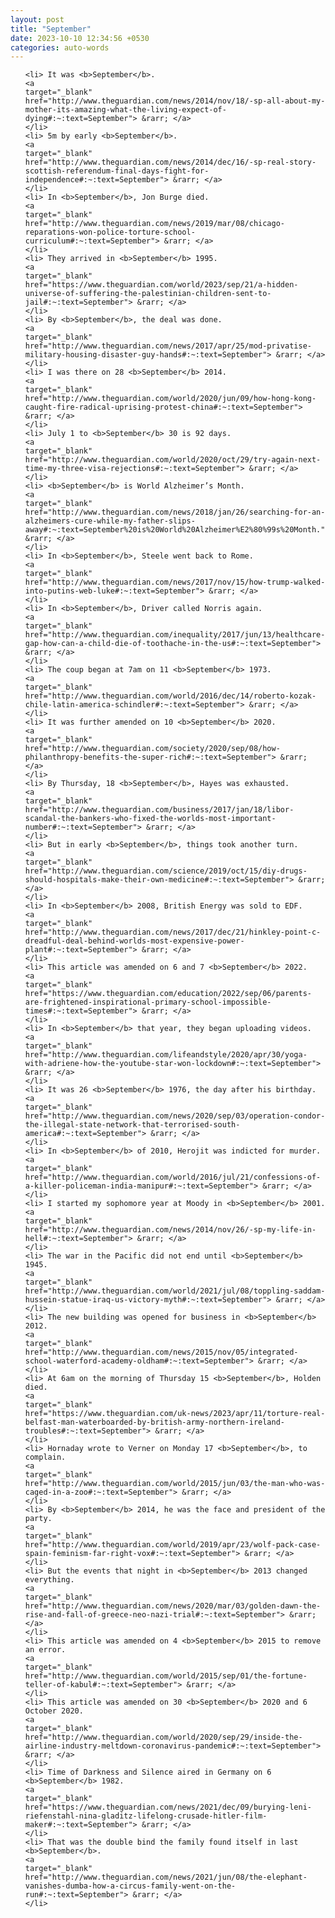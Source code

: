```yaml
---
layout: post
title: "September"
date: 2023-10-10 12:34:56 +0530
categories: auto-words
---
```

<ol>

    <li> It was <b>September</b>.
    <a 
    target="_blank" 
    href="http://www.theguardian.com/news/2014/nov/18/-sp-all-about-my-mother-its-amazing-what-the-living-expect-of-dying#:~:text=September"> &rarr; </a>
    </li>
    <li> 5m by early <b>September</b>.
    <a 
    target="_blank" 
    href="http://www.theguardian.com/news/2014/dec/16/-sp-real-story-scottish-referendum-final-days-fight-for-independence#:~:text=September"> &rarr; </a>
    </li>
    <li> In <b>September</b>, Jon Burge died.
    <a 
    target="_blank" 
    href="http://www.theguardian.com/news/2019/mar/08/chicago-reparations-won-police-torture-school-curriculum#:~:text=September"> &rarr; </a>
    </li>
    <li> They arrived in <b>September</b> 1995.
    <a 
    target="_blank" 
    href="https://www.theguardian.com/world/2023/sep/21/a-hidden-universe-of-suffering-the-palestinian-children-sent-to-jail#:~:text=September"> &rarr; </a>
    </li>
    <li> By <b>September</b>, the deal was done.
    <a 
    target="_blank" 
    href="http://www.theguardian.com/news/2017/apr/25/mod-privatise-military-housing-disaster-guy-hands#:~:text=September"> &rarr; </a>
    </li>
    <li> I was there on 28 <b>September</b> 2014.
    <a 
    target="_blank" 
    href="http://www.theguardian.com/world/2020/jun/09/how-hong-kong-caught-fire-radical-uprising-protest-china#:~:text=September"> &rarr; </a>
    </li>
    <li> July 1 to <b>September</b> 30 is 92 days.
    <a 
    target="_blank" 
    href="http://www.theguardian.com/world/2020/oct/29/try-again-next-time-my-three-visa-rejections#:~:text=September"> &rarr; </a>
    </li>
    <li> <b>September</b> is World Alzheimer’s Month.
    <a 
    target="_blank" 
    href="http://www.theguardian.com/news/2018/jan/26/searching-for-an-alzheimers-cure-while-my-father-slips-away#:~:text=September%20is%20World%20Alzheimer%E2%80%99s%20Month."> &rarr; </a>
    </li>
    <li> In <b>September</b>, Steele went back to Rome.
    <a 
    target="_blank" 
    href="http://www.theguardian.com/news/2017/nov/15/how-trump-walked-into-putins-web-luke#:~:text=September"> &rarr; </a>
    </li>
    <li> In <b>September</b>, Driver called Norris again.
    <a 
    target="_blank" 
    href="http://www.theguardian.com/inequality/2017/jun/13/healthcare-gap-how-can-a-child-die-of-toothache-in-the-us#:~:text=September"> &rarr; </a>
    </li>
    <li> The coup began at 7am on 11 <b>September</b> 1973.
    <a 
    target="_blank" 
    href="http://www.theguardian.com/world/2016/dec/14/roberto-kozak-chile-latin-america-schindler#:~:text=September"> &rarr; </a>
    </li>
    <li> It was further amended on 10 <b>September</b> 2020.
    <a 
    target="_blank" 
    href="http://www.theguardian.com/society/2020/sep/08/how-philanthropy-benefits-the-super-rich#:~:text=September"> &rarr; </a>
    </li>
    <li> By Thursday, 18 <b>September</b>, Hayes was exhausted.
    <a 
    target="_blank" 
    href="http://www.theguardian.com/business/2017/jan/18/libor-scandal-the-bankers-who-fixed-the-worlds-most-important-number#:~:text=September"> &rarr; </a>
    </li>
    <li> But in early <b>September</b>, things took another turn.
    <a 
    target="_blank" 
    href="http://www.theguardian.com/science/2019/oct/15/diy-drugs-should-hospitals-make-their-own-medicine#:~:text=September"> &rarr; </a>
    </li>
    <li> In <b>September</b> 2008, British Energy was sold to EDF.
    <a 
    target="_blank" 
    href="http://www.theguardian.com/news/2017/dec/21/hinkley-point-c-dreadful-deal-behind-worlds-most-expensive-power-plant#:~:text=September"> &rarr; </a>
    </li>
    <li> This article was amended on 6 and 7 <b>September</b> 2022.
    <a 
    target="_blank" 
    href="https://www.theguardian.com/education/2022/sep/06/parents-are-frightened-inspirational-primary-school-impossible-times#:~:text=September"> &rarr; </a>
    </li>
    <li> In <b>September</b> that year, they began uploading videos.
    <a 
    target="_blank" 
    href="http://www.theguardian.com/lifeandstyle/2020/apr/30/yoga-with-adriene-how-the-youtube-star-won-lockdown#:~:text=September"> &rarr; </a>
    </li>
    <li> It was 26 <b>September</b> 1976, the day after his birthday.
    <a 
    target="_blank" 
    href="http://www.theguardian.com/news/2020/sep/03/operation-condor-the-illegal-state-network-that-terrorised-south-america#:~:text=September"> &rarr; </a>
    </li>
    <li> In <b>September</b> of 2010, Herojit was indicted for murder.
    <a 
    target="_blank" 
    href="http://www.theguardian.com/world/2016/jul/21/confessions-of-a-killer-policeman-india-manipur#:~:text=September"> &rarr; </a>
    </li>
    <li> I started my sophomore year at Moody in <b>September</b> 2001.
    <a 
    target="_blank" 
    href="http://www.theguardian.com/news/2014/nov/26/-sp-my-life-in-hell#:~:text=September"> &rarr; </a>
    </li>
    <li> The war in the Pacific did not end until <b>September</b> 1945.
    <a 
    target="_blank" 
    href="http://www.theguardian.com/world/2021/jul/08/toppling-saddam-hussein-statue-iraq-us-victory-myth#:~:text=September"> &rarr; </a>
    </li>
    <li> The new building was opened for business in <b>September</b> 2012.
    <a 
    target="_blank" 
    href="http://www.theguardian.com/news/2015/nov/05/integrated-school-waterford-academy-oldham#:~:text=September"> &rarr; </a>
    </li>
    <li> At 6am on the morning of Thursday 15 <b>September</b>, Holden died.
    <a 
    target="_blank" 
    href="https://www.theguardian.com/uk-news/2023/apr/11/torture-real-belfast-man-waterboarded-by-british-army-northern-ireland-troubles#:~:text=September"> &rarr; </a>
    </li>
    <li> Hornaday wrote to Verner on Monday 17 <b>September</b>, to complain.
    <a 
    target="_blank" 
    href="http://www.theguardian.com/world/2015/jun/03/the-man-who-was-caged-in-a-zoo#:~:text=September"> &rarr; </a>
    </li>
    <li> By <b>September</b> 2014, he was the face and president of the party.
    <a 
    target="_blank" 
    href="http://www.theguardian.com/world/2019/apr/23/wolf-pack-case-spain-feminism-far-right-vox#:~:text=September"> &rarr; </a>
    </li>
    <li> But the events that night in <b>September</b> 2013 changed everything.
    <a 
    target="_blank" 
    href="http://www.theguardian.com/news/2020/mar/03/golden-dawn-the-rise-and-fall-of-greece-neo-nazi-trial#:~:text=September"> &rarr; </a>
    </li>
    <li> This article was amended on 4 <b>September</b> 2015 to remove an error.
    <a 
    target="_blank" 
    href="http://www.theguardian.com/world/2015/sep/01/the-fortune-teller-of-kabul#:~:text=September"> &rarr; </a>
    </li>
    <li> This article was amended on 30 <b>September</b> 2020 and 6 October 2020.
    <a 
    target="_blank" 
    href="http://www.theguardian.com/world/2020/sep/29/inside-the-airline-industry-meltdown-coronavirus-pandemic#:~:text=September"> &rarr; </a>
    </li>
    <li> Time of Darkness and Silence aired in Germany on 6 <b>September</b> 1982.
    <a 
    target="_blank" 
    href="https://www.theguardian.com/news/2021/dec/09/burying-leni-riefenstahl-nina-gladitz-lifelong-crusade-hitler-film-maker#:~:text=September"> &rarr; </a>
    </li>
    <li> That was the double bind the family found itself in last <b>September</b>.
    <a 
    target="_blank" 
    href="http://www.theguardian.com/news/2021/jun/08/the-elephant-vanishes-dumba-how-a-circus-family-went-on-the-run#:~:text=September"> &rarr; </a>
    </li>